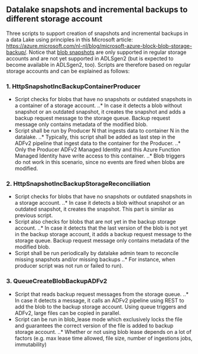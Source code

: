 ## Datalake snapshots and incremental backups to different storage account
Three scripts to support creation of snapshots and incremental backups in a data Lake using principles in this Microsoft article: https://azure.microsoft.com/nl-nl/blog/microsoft-azure-block-blob-storage-backup/. Notice that [blob snapshots](https://docs.microsoft.com/en-us/rest/api/storageservices/creating-a-snapshot-of-a-blob) are only supported in regular storage accounts and are not yet supported in ADLSgen2 (but is expected to become available in ADLSgen2, too). Scripts are therefore based on regular storage accounts and can be explained as follows:

### 1. HttpSnapshotIncBackupContainerProducer
- Script checks for blobs that have no snapshots or outdated snapshots in a container of a storage account. 
..* In case it detects a blob without snapshot or an outdated snapshot, it creates the snapshot and adds a backup request message to the storage queue. Backup request message only contains metadata of the modified blob.
- Script shall be run by Producer N that ingests data to container N in the datalake. 
..* Typically, this script shall be added as last step in the ADFv2 pipeline that ingest data to the container for the Producer. 
..* Only the Producer ADFv2 Managed Identity and this Azure Function Managed Identity have write access to this container. 
..* Blob triggers do not work in this scenario, since no events are fired when blobs are modified.

### 2. HttpSnapshotIncBackupStorageReconciliation
- Script checks for blobs that have no snapshots or outdated snapshots in a storage account. 
..* In case it detects a blob without snapshot or an outdated snapshot, it creates the snapshot. This part is similar as previous script.
- Script also checks for blobs that are not yet in the backup storage account. 
..* In case it detects that the last version of the blob is not yet in the backup storage account, it adds a backup request message to the storage queue. Backup request message only contains metadata of the modified blob.
- Script shall be run periodically by datalake admin team to reconcile missing snapshots and/or missing backups 
..* For instance, when producer script was not run or failed to run).

### 3. QueueCreateBlobBackupADFv2
- Script that reads backup request messages from the storage queue. 
..* In case it detects a message, it calls an ADFv2 pipeline using REST to add the blob to the backup storage account. Using queue triggers and ADFv2, large files can be copied in parallel.
- Script can be run in blob_lease mode which exclusively locks the file and guarantees the correct version of the file is added to backup storage account.
..* Whether or not using blob lease depends on a lot of factors (e.g. max lease time allowed, file size, number of ingestions jobs, immutability)
